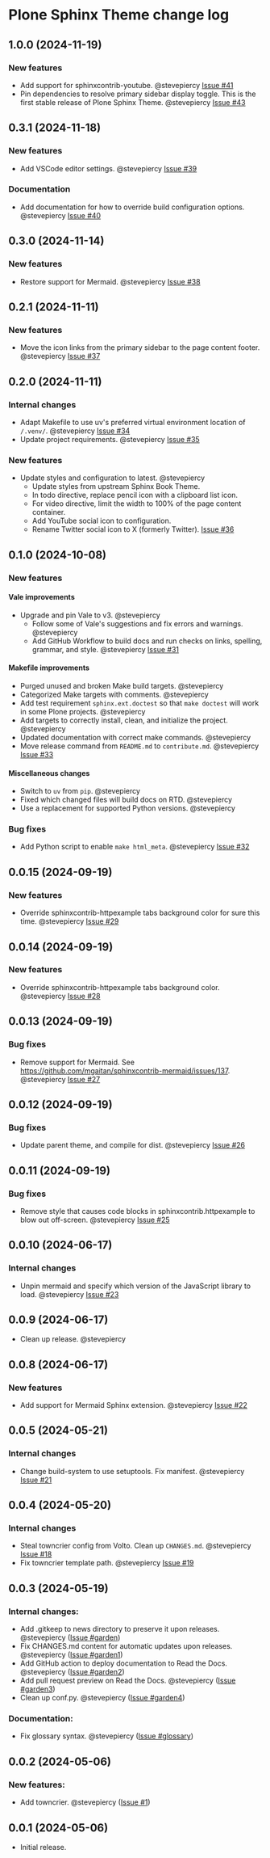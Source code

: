 # Plone Sphinx Theme change log

<!-- Do *NOT* add new change log entries to this file.
     Instead create a file in the news directory.
     For helpful instructions, see:
     https://6.docs.plone.org/contributing/index.html#change-log-entry
-->

<!-- towncrier release notes start -->

## 1.0.0 (2024-11-19)

### New features

- Add support for sphinxcontrib-youtube. @stevepiercy [Issue #41](https://github.com/plone/plone-sphinx-theme/issues/41)
- Pin dependencies to resolve primary sidebar display toggle. This is the first stable release of Plone Sphinx Theme. @stevepiercy [Issue #43](https://github.com/plone/plone-sphinx-theme/issues/43)

## 0.3.1 (2024-11-18)

### New features

- Add VSCode editor settings. @stevepiercy [Issue #39](https://github.com/plone/plone-sphinx-theme/issues/39)

### Documentation

- Add documentation for how to override build configuration options. @stevepiercy [Issue #40](https://github.com/plone/plone-sphinx-theme/issues/40)

## 0.3.0 (2024-11-14)

### New features

- Restore support for Mermaid. @stevepiercy [Issue #38](https://github.com/plone/plone-sphinx-theme/issues/38)

## 0.2.1 (2024-11-11)

### New features

- Move the icon links from the primary sidebar to the page content footer. @stevepiercy [Issue #37](https://github.com/plone/plone-sphinx-theme/issues/37)

## 0.2.0 (2024-11-11)

### Internal changes

- Adapt Makefile to use uv's preferred virtual environment location of `/.venv/`. @stevepiercy [Issue #34](https://github.com/plone/plone-sphinx-theme/issues/34)
- Update project requirements. @stevepiercy [Issue #35](https://github.com/plone/plone-sphinx-theme/issues/35)

### New features

- Update styles and configuration to latest. @stevepiercy
  - Update styles from upstream Sphinx Book Theme.
  - In todo directive, replace pencil icon with a clipboard list icon.
  - For video directive, limit the width to 100% of the page content container.
  - Add YouTube social icon to configuration.
  - Rename Twitter social icon to X (formerly Twitter). [Issue #36](https://github.com/plone/plone-sphinx-theme/issues/36)

## 0.1.0 (2024-10-08)

### New features

#### Vale improvements

- Upgrade and pin Vale to v3. @stevepiercy
  - Follow some of Vale's suggestions and fix errors and warnings. @stevepiercy
  - Add GitHub Workflow to build docs and run checks on links, spelling, grammar, and style. @stevepiercy [Issue #31](https://github.com/plone/plone-sphinx-theme/issues/31)

#### Makefile improvements

- Purged unused and broken Make build targets. @stevepiercy
- Categorized Make targets with comments. @stevepiercy
- Add test requirement `sphinx.ext.doctest` so that `make doctest` will work in some Plone projects. @stevepiercy
- Add targets to correctly install, clean, and initialize the project. @stevepiercy
- Updated documentation with correct make commands. @stevepiercy
- Move release command from `README.md` to `contribute.md`. @stevepiercy [Issue #33](https://github.com/plone/plone-sphinx-theme/issues/33)

#### Miscellaneous changes

- Switch to `uv` from `pip`. @stevepiercy
- Fixed which changed files will build docs on RTD. @stevepiercy
- Use a replacement for supported Python versions. @stevepiercy


### Bug fixes

- Add Python script to enable `make html_meta`. @stevepiercy [Issue #32](https://github.com/plone/plone-sphinx-theme/issues/32)

## 0.0.15 (2024-09-19)

### New features

- Override sphinxcontrib-httpexample tabs background color for sure this time. @stevepiercy [Issue #29](https://github.com/plone/plone-sphinx-theme/issues/29)

## 0.0.14 (2024-09-19)

### New features

- Override sphinxcontrib-httpexample tabs background color. @stevepiercy [Issue #28](https://github.com/plone/plone-sphinx-theme/issues/28)

## 0.0.13 (2024-09-19)

### Bug fixes

- Remove support for Mermaid. See https://github.com/mgaitan/sphinxcontrib-mermaid/issues/137. @stevepiercy [Issue #27](https://github.com/plone/plone-sphinx-theme/issues/27)

## 0.0.12 (2024-09-19)

### Bug fixes

- Update parent theme, and compile for dist. @stevepiercy [Issue #26](https://github.com/plone/plone-sphinx-theme/issues/26)

## 0.0.11 (2024-09-19)

### Bug fixes

- Remove style that causes code blocks in sphinxcontrib.httpexample to blow out off-screen. @stevepiercy [Issue #25](https://github.com/plone/plone-sphinx-theme/issues/25)

## 0.0.10 (2024-06-17)

### Internal changes

- Unpin mermaid and specify which version of the JavaScript library to load. @stevepiercy [Issue #23](https://github.com/plone/plone-sphinx-theme/issues/23)

## 0.0.9 (2024-06-17)

- Clean up release. @stevepiercy

## 0.0.8 (2024-06-17)

### New features

- Add support for Mermaid Sphinx extension. @stevepiercy [Issue #22](https://github.com/plone/plone-sphinx-theme/issues/22)

## 0.0.5 (2024-05-21)

### Internal changes

- Change build-system to use setuptools. Fix manifest. @stevepiercy [Issue #21](https://github.com/plone/plone-sphinx-theme/issues/21)

## 0.0.4 (2024-05-20)

### Internal changes

- Steal towncrier config from Volto. Clean up `CHANGES.md`. @stevepiercy [Issue #18](https://github.com/plone/plone-sphinx-theme/issues/18)
- Fix towncrier template path. @stevepiercy [Issue #19](https://github.com/plone/plone-sphinx-theme/issues/19)

## 0.0.3 (2024-05-19)

### Internal changes:

- Add .gitkeep to news directory to preserve it upon releases. @stevepiercy ([Issue #garden](https://github.com/plone/plone-sphinx-theme/garden))
- Fix CHANGES.md content for automatic updates upon releases. @stevepiercy ([Issue #garden1](https://github.com/plone/plone-sphinx-theme/garden1))
- Add GitHub action to deploy documentation to Read the Docs. @stevepiercy ([Issue #garden2](https://github.com/plone/plone-sphinx-theme/garden2))
- Add pull request preview on Read the Docs. @stevepiercy ([Issue #garden3](https://github.com/plone/plone-sphinx-theme/garden3))
- Clean up conf.py. @stevepiercy ([Issue #garden4](https://github.com/plone/plone-sphinx-theme/garden4))

### Documentation:

- Fix glossary syntax. @stevepiercy ([Issue #glossary](https://github.com/plone/plone-sphinx-theme/glossary))


## 0.0.2 (2024-05-06)

### New features:

- Add towncrier. @stevepiercy ([Issue #1](https://github.com/plone/plone-sphinx-theme/1))


## 0.0.1 (2024-05-06)

- Initial release.
